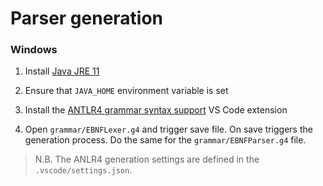 # Parser generation

### Windows

1. Install [Java JRE 11](https://www.openlogic.com/openjdk-downloads?field_java_parent_version_target_id=406&field_operating_system_target_id=436&field_architecture_target_id=391&field_java_package_target_id=401)

2. Ensure that `JAVA_HOME` environment variable is set

3. Install the [ANTLR4 grammar syntax support](https://marketplace.visualstudio.com/items?itemName=mike-lischke.vscode-antlr4) VS Code extension

4. Open `grammar/EBNFLexer.g4` and trigger save file. On save triggers the generation process. Do the same for the `grammar/EBNFParser.g4` file.

> N.B. The ANLR4 generation settings are defined in the `.vscode/settings.json`. 